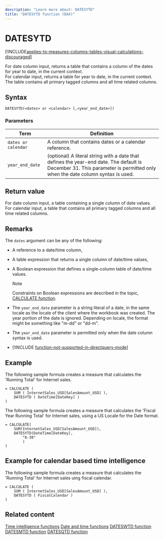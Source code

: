 ```yaml
---
description: "Learn more about: DATESYTD"
title: "DATESYTD function (DAX)"
---
```

# DATESYTD

[!INCLUDE[applies-to-measures-columns-tables-visual-calculations-discouraged](includes/applies-to-measures-columns-tables-visual-calculations-discouraged.md)]

For date column input, returns a table that contains a column of the dates for year to date, in the current context.  
For calendar input, returns a table for year to date, in the current context. The table contains all primary tagged columns and all time related columns.

## Syntax

```
DATESYTD(<dates> or <calendar> [,<year_end_date>])
```

### Parameters

|Term|Definition|
|--------|--------------|
|`dates or calendar`|A column that contains dates or a calendar reference.|
|`year_end_date`|(optional) A literal string with a date that defines the year-end date. The default is December 31. This parameter is permitted only when the date column syntax is used.|

## Return value

For date column input, a table containing a single column of date values.  
For calendar input, a table that contains all primary tagged columns and all time related columns.

## Remarks

The `dates` argument can be any of the following:

- A reference to a date/time column,

- A table expression that returns a single column of date/time values,

- A Boolean expression that defines a single-column table of date/time values.

    > [!NOTE]
    > Constraints on Boolean expressions are described in the topic, [CALCULATE function](calculate-function-dax.md).

- The `year_end_date` parameter is a string literal of a date, in the same locale as the locale of the client where the workbook was created. The year portion of the date is ignored.  Depending on locale, the format might be something like "m-dd" or "dd-m".

- The `year_end_date` parameter is permitted only when the date column syntax is used.

- [!INCLUDE [function-not-supported-in-directquery-mode](includes/function-not-supported-in-directquery-mode.md)]

## Example

The following sample formula creates a measure that calculates the 'Running Total' for Internet sales.

```dax
= CALCULATE (
    SUM ( InternetSales_USD[SalesAmount_USD] ),
    DATESYTD ( DateTime[DateKey] )
)
```

The following sample formula creates a measure that calculates the 'Fiscal Year Running Total' for Internet sales, using a US Locale for the Date format.

```dax
= CALCULATE(
    SUM(InternetSales_USD[SalesAmount_USD]), 
    DATESYTD(DateTime[DateKey],
        "6-30"
        )
)
```

## Example for calendar based time intelligence

The following sample formula creates a measure that calculates the 'Running Total' for Internet sales uing fiscal calendar.

```dax
= CALCULATE (
    SUM ( InternetSales_USD[SalesAmount_USD] ),
    DATESYTD ( FiscalCalendar )
)
```


## Related content

[Time intelligence functions](time-intelligence-functions-dax.md)
[Date and time functions](date-and-time-functions-dax.md)
[DATESWTD function](dateswtd-function-dax.md)
[DATESMTD function](datesmtd-function-dax.md)
[DATESQTD function](datesqtd-function-dax.md)
